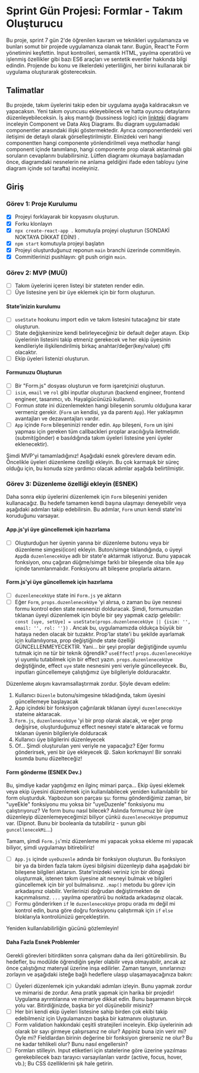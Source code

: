 # Sprint Gün Projesi: Formlar - Takım Oluşturucu

Bu proje, sprint 7 gün 2'de öğrenilen kavram ve teknikleri uygulamanıza ve bunları somut bir projede uygulamanıza olanak tanır. Bugün, React'te Form yönetimini keşfettin. Input kontrolleri, semantik HTML, yayılma operatörü ve işlenmiş özellikler gibi bazı ES6 araçları ve sentetik eventler hakkında bilgi edindin. Projende bu konu ve ilkelerdeki yeterliliğini, her birini kullanarak bir uygulama oluşturarak göstereceksin.

## Talimatlar

Bu projede, takım üyelerini takip eden bir uygulama ayağa kaldıracaksın ve yapacaksın. Yeni takım oyuncusu ekleyebilecek ve hatta oyuncu detaylarını düzenleyebileceksin. İş akış mantığı (bussiness logic) için [linkteki](https://www.figma.com/file/AZhATY5zVq2teTzKJgCX8Q/S7G2?type=whiteboard&node-id=0%3A1&t=VeMRfMIHR7moH2zc-1) diagramı inceleyin Component ve Data Akış Diagramı. Bu diagram uygulamadaki componentler arasındaki ilişki göstermektedir. Ayrıca componentlerdeki veri iletişimi de detaylı olarak görselleştirilmiştir. Elinizdeki veri hangi componentten hangi componente yönlendirilmeli veya methodlar hangi component içinde tanımlanıp, hangi componente prop olarak aktarılmalı gibi soruların cevaplarını bulabilirsiniz. Lütfen diagramı okumaya başlamadan önce, diagramdaki nesnelerin ne anlama geldiğini ifade eden tabloyu (yine diagram içinde sol tarafta) inceleyiniz.

## Giriş

### Görev 1: Proje Kurulumu

- [x] Projeyi forklayarak bir kopyasını oluşturun.
- [x] Forku klonlayın
- [x] `npx create-react-app .` komutuyla projeyi oluşturun (SONDAKİ NOKTAYA DİKKAT EDİN!) .
- [x] `npm start` komutuyla projeyi başlatın
- [x] Projeyi oluşturduğunuz reponun `main` branchi üzerinde commitleyin.
- [x] Commitlerinizi pushlayın: git push origin `main`.

### Görev 2: MVP (MUÜ)

- [ ] Takım üyelerini içeren listeyi bir stateten render edin.
- [ ] Üye listesine yeni bir üye eklemek için bir form oluşturun.

#### State'inizin kurulumu

- [ ] `useState` hookunu import edin ve takım listesini tutacağınız bir state oluşturun.
- [ ] State değişkeninize kendi belirleyeceğiniz bir default değer atayın. Ekip üyelerinin listesini takip etmeniz gerekecek ve her ekip üyesinin kendileriyle ilişkilendirilmiş birkaç anahtar/değer(key/value) çifti olacaktır.
- [ ] Ekip üyeleri listenizi oluşturun.

#### Formunuzu Oluşturun

- [ ] Bir "Form.js" dosyası oluşturun ve form işaretçinizi oluşturun.
- [ ] `isim`, `email` ve `rol` gibi inputlar oluşturun (backend engineer, frontend engineer, tasarımcı, vb. Hayalgücünüzü kullanın).
- [ ] Formun _state_ ini düzenlemekten hangi bileşenin sorumlu olduğuna karar vermeniz gerekir. (`Form` un kendisi, ya da parentı `App`). Her yaklaşımın avantajları ve dezavantajları vardır.
- [ ] `App` içinde `Form` bileşeninizi render edin. `App` bileşeni, `Form` un işini yapması için gereken tüm callbackleri proplar aracılığıyla iletmelidir. (submit(gönder) e basıldığında takım üyeleri listesine yeni üyeler eklenecektir).

Şimdi MVP'yi tamamladığınız! Aşağıdaki esnek görevlere devam edin. Öncelikle üyeleri düzenleme özelliği ekleyin. Bu çok karmaşık bir süreç olduğu için, bu konuda size yardımcı olacak adımlar aşağıda belirtilmiştir.

### Görev 3: Düzenleme özelliği ekleyin (ESNEK)

Daha sonra ekip üyelerini düzenlemek için `Form` bileşenini yeniden kullanacağız.
Bu hedefe tamamen kendi başına ulaşmayı deneyebilir veya aşağıdaki adımları takip edebilirsin. Bu adımlar, `Form` unun kendi state'ini koruduğunu varsayar.

#### App.js'yi üye güncellemek için hazırlama

- [ ] Oluşturduğun her üyenin yanına bir düzenleme butonu veya bir düzenleme simgesi(icon) ekleyin.
      Buton/simge tıklandığında, o üyeyi `App`da `duzenlenecekUye` adlı bir state'e aktarmak istiyoruz. Bunu yapacak fonksiyon, onu çağıran düğme/simge farklı bir bileşende olsa bile `App` içinde tanımlanmalıdır. Fonksiyonu alt bileşene proplarla aktarın.

#### Form.js'yi üye güncellemek için hazırlama

- [ ] `duzenlenecekUye` state ini `Form.js` ye aktarın
- [ ] Eğer `Form`, `props.duzenlenecekUye` 'yi alırsa, o zaman bu üye nesnesi formu kontrol eden state nesnenizi dolduracak.
      Şimdi, formumuzdan tıklanan üyeyi düzenlemek için böyle bir şey yapmak cazip gelebilir: `const [uye, setUye] = useState(props.duzenlenecekUye || {isim: '', email: '', rol: ''})` .
      Ancak bu, uygulamamızda oldukça büyük bir hataya neden olacak bir tuzaktır. Prop'lar state'i bu şekilde ayarlamak için kullanılıyorsa, prop değiştiğinde state özelliği GÜNCELLENMEYECEKTİR. Yani... bir şeyi proplar değiştiğinde uyumlu tutmak için ne tür bir teknik öğrendik? `useEffect`! `props.duzenlenecekUye` yi uyumlu tutabilmek için bir effect yazın. `props.duzenlenecekUye` değiştiğinde, effect `uye` state nesnesini yeni veriyle güncelleyecek. Bu, inputları güncellemeye çalıştığımız üye bilgileriyle dolduracaktır.

Düzenleme akışını kavramsallaştırmak zordur. Şöyle devam edelim:

1. Kullanıcı `Düzenle` butonu/simgesine tıkladığında, takım üyesini güncellemeye başlayacak
2. App içindeki bir fonksiyon çağırılarak tıklanan üyeyi `duzenlenecekUye` stateine aktaracak.
3. `Form.js`, `duzenlenecekUye` 'yi bir prop olarak alacak, ve eğer prop değişirse, oluşturduğumuz effect nesneyi state'e aktaracak ve formu tıklanan üyenin bilgileriyle dolduracak
4. Kullanıcı üye bilgilerini düzenleyecek
5. Of... Şimdi oluşturulan yeni veriyle ne yapacağız? Eğer formu gönderirsek, yeni bir üye ekleyecek 😫. Sakın korkmayın! Bir sonraki kısımda bunu düzelteceğiz!

#### Form gönderme (ESNEK Dev.)

Bu, şimdiye kadar yaptığımız en ilginç mimari parça... Ekip üyesi eklemek veya ekip üyesini düzenlemek için kullanılabilecek yeniden kullanılabilir bir form oluşturduk. Yapbozun son parçası şu: formu gönderdiğimiz zaman, bir "uyeEkle" fonksiyonu mu yoksa bir "uyeDuzenle" fonksiyonu mu çalıştırıyoruz? Ve form bunu nasıl bilecek? Aslında formumuz bir üye düzenleyip düzenlemeyeceğimizi biliyor çünkü `duzenlenecekUye` propumuz var. (Dipnot. Bunu bir booleanla da tutabiliriz - şunun gibi `guncellenecekMi`...)

Tamam, şimdi `Form.js`'miz düzenleme mi yapacak yoksa ekleme mi yapacak biliyor, şimdi uygulamayı bitirebiliriz!

- [ ] `App.js` içinde `uyeDuzenle` adında bir fonksiyon oluşturun. Bu fonksiyon bir ya da birden fazla takım üyesi bilgisini düzenleyip daha aşağıdaki bir bileşene bilgileri aktarsın. State'inizdeki veriniz için bir döngü oluşturmak, istenen takım üyesine ait nesneyi bulmak ve bilgileri güncellemek için bir yol bulmalısınız. `.map()` metodu bu görev için arkadaşınız olabilir. Verilerinizi doğrudan değiştirmekten de kaçınmalısınız. `...` yayılma operatörü bu noktada arkadaşınız olacak.
- [ ] Formu gönderirken `if` le `duzenlenecekUye` propu orada mı değil mi kontrol edin, buna göre doğru fonksiyonu çalıştırmak için `if` `else` bloklarıyla kontrolünüzü gerçekleştirin.

Yeniden kullanılabilirliğin gücünü gözlemleyin!

#### Daha Fazla Esnek Problemler

Gerekli görevleri bitirdikten sonra çalışmanı daha da ileri götürebilirsin. Bu hedefler, bu modülde öğrendiğin şeyler olabilir veya olmayabilir, ancak az önce çalıştığınız materyal üzerine inşa edilirler. Zaman tanıyın, sınırlarınızı zorlayın ve aşağıdaki isteğe bağlı hedeflere ulaşıp ulaşamayacağınıza bakın:

- [ ] Üyeleri düzenlemek için yukarıdaki adımları izleyin. Bunu yapmak zordur ve mimarisi de zordur. Ama pratik yapmak için harika bir projedir!
      Uygulama ayrıntılarına ve mimariye dikkat edin. Bunu başarmanın birçok yolu var. Bitirdiğinizde, başka bir yol düşünebilir misiniz?
- [ ] Her biri kendi ekip üyeleri listesine sahip birden çok ekibi takip edebilmeniz için Uygulamanızın başka bir katmanını oluşturun.
- [ ] Form validation hakkındaki çeşitli stratejileri inceleyin. Ekip üyelerinin adı olarak bir sayı girmeye çalışırsanız ne olur? Appiniz buna izin verir mi? Öyle mi? Fieldlardan birinin değerine bir fonksiyon girerseniz ne olur? Bu ne kadar tehlikeli olur? Bunu nasıl engellersin?
- [ ] Formları stilleyin. Input etiketleri için statelerine göre üzerine yazılması gerekebilecek bazı tarayıcı varsayılanları vardır (active, focus, hover, vb.); Bu CSS özelliklerini şık hale getirin.

